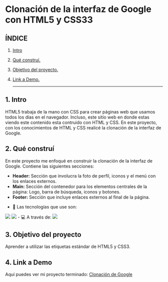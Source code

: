 # Clonación de la interfaz de Google con HTML5 y CSS33

## **ÍNDICE**
 1. [Intro](#)
 2. [Qué construí.](#)
 3. [Objetivo del proyecto.](#)
 4. [Link a Demo.](#)

    ****

## 1. Intro
HTML5 trabaja de la mano con CSS para crear páginas web que usamos todos los días en el navegador. Incluso, este sitio web en donde estas viendo este contenido esta contruido   con HTML y CSS. En este proyecto, con los conocimientos de HTML y CSS realicé la clonación de la interfaz de Google.

## 2. Qué construí
En este proyecto me enfoqué en construir la clonación de la interfaz de Google.
  Contiene las siguientes secciones:

  * **Header:** Sección que involucra la foto de perfil, iconos y el menú con los enlaces externos.
  * **Main:** Sección del contenedor para los elementos centrales de la página: Logo, barra de búsqueda, iconos y botones.
  * **Footer:** Sección que incluye enlaces externos al final de la página.


- 👾 Las tecnologías que use son: 
<img src="https://img.shields.io/badge/HTML5-E34F26?style=for-the-badge&logo=html5&logoColor=white" /> 
<img src="https://img.shields.io/badge/CSS3-1572B6?style=for-the-badge&logo=css3&logoColor=white" />
- 💻 A través de: 
<img src="https://img.shields.io/badge/VSCode-0078D4?style=for-the-badge&logo=visual%20studio%20code&logoColor=white" />

## 3. Objetivo del proyecto
Aprender a utilizar las etiquetas estándar de HTML5 y CSS3.

## 4. Link a Demo
Aquí puedes ver mi proyecto terminado: [Clonación de Google](#)

